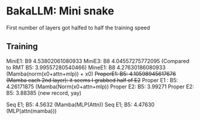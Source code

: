 # BakaLLM: Mini snake
First number of layers got halfed to half the training speed


## Training

MiniE1: B9 4.53802061080933
MiniE3: B8 4.04557275772095 (Compared to RMT B5: 3.99557280540466)
MineE1: B8 4.27630186080933 (Mamba(norm(x0+attn+mlp)) + x0)
~~ProperE1: B5: 4.10598945617676 (Mamba each 2nd layer): it seems I grabbed half of E2~~
Proper E1 : B5: 4.26171875 (Mamba(Norm(x0+attn+mlp))
 Proper E2: B5: 3.99271
 Proper E2: B5: 3.88385 (new record, yay)

Seq E1; B5: 4.5632 (Mamba(MLP(Attn))
Seq E1; B5: 4.47630 (MLP(attn(mamba)))
